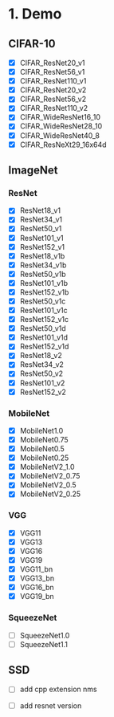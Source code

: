 # 1. Demo

## CIFAR-10

- [x] CIFAR_ResNet20_v1
- [x] CIFAR_ResNet56_v1
- [x] CIFAR_ResNet110_v1
- [x] CIFAR_ResNet20_v2
- [x] CIFAR_ResNet56_v2 
- [x] CIFAR_ResNet110_v2
- [x] CIFAR_WideResNet16_10
- [x] CIFAR_WideResNet28_10
- [x] CIFAR_WideResNet40_8
- [x] CIFAR_ResNeXt29_16x64d

## ImageNet

### ResNet

- [x] ResNet18_v1
- [x] ResNet34_v1
- [x] ResNet50_v1
- [x] ResNet101_v1
- [x] ResNet152_v1
- [x] ResNet18_v1b
- [x] ResNet34_v1b
- [x] ResNet50_v1b
- [x] ResNet101_v1b
- [x] ResNet152_v1b
- [x] ResNet50_v1c
- [x] ResNet101_v1c
- [x] ResNet152_v1c
- [x] ResNet50_v1d
- [x] ResNet101_v1d
- [x] ResNet152_v1d
- [x] ResNet18_v2
- [x] ResNet34_v2
- [x] ResNet50_v2
- [x] ResNet101_v2
- [x] ResNet152_v2

###  MobileNet

- [x] MobileNet1.0
- [x] MobileNet0.75
- [x] MobileNet0.5
- [x] MobileNet0.25
- [x] MobileNetV2_1.0
- [x] MobileNetV2_0.75
- [x] MobileNetV2_0.5
- [x] MobileNetV2_0.25

### VGG

- [x] VGG11
- [x] VGG13
- [x] VGG16
- [x] VGG19
- [x] VGG11_bn
- [x] VGG13_bn
- [x] VGG16_bn
- [x] VGG19_bn

### SqueezeNet

- [ ] SqueezeNet1.0
- [ ] SqueezeNet1.1

## SSD

- [ ] add cpp extension nms
- [ ] add resnet version

